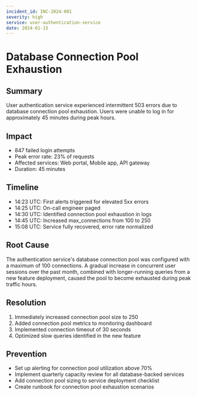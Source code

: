```yaml
---
incident_id: INC-2024-001
severity: high
service: user-authentication-service
date: 2024-01-15
---
```


# Database Connection Pool Exhaustion

## Summary
User authentication service experienced intermittent 503 errors due to database connection pool exhaustion. Users were unable to log in for approximately 45 minutes during peak hours.

## Impact
- 847 failed login attempts
- Peak error rate: 23% of requests
- Affected services: Web portal, Mobile app, API gateway
- Duration: 45 minutes

## Timeline
- 14:23 UTC: First alerts triggered for elevated 5xx errors
- 14:25 UTC: On-call engineer paged
- 14:30 UTC: Identified connection pool exhaustion in logs
- 14:45 UTC: Increased max_connections from 100 to 250
- 15:08 UTC: Service fully recovered, error rate normalized

## Root Cause
The authentication service's database connection pool was configured with a maximum of 100 connections. A gradual increase in concurrent user sessions over the past month, combined with longer-running queries from a new feature deployment, caused the pool to become exhausted during peak traffic hours.

## Resolution
1. Immediately increased connection pool size to 250
2. Added connection pool metrics to monitoring dashboard
3. Implemented connection timeout of 30 seconds
4. Optimized slow queries identified in the new feature

## Prevention
- Set up alerting for connection pool utilization above 70%
- Implement quarterly capacity review for all database-backed services
- Add connection pool sizing to service deployment checklist
- Create runbook for connection pool exhaustion scenarios
